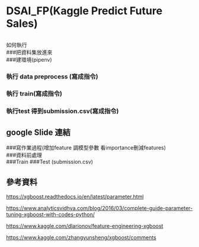 # DSAI_FP(Kaggle Predict Future Sales)  
##  
如何執行  
###把資料集放進來  
###建環境(pipenv)  
### 執行 data preprocess (寫成指令)  
### 執行 train(寫成指令)  
### 執行test 得到submission.csv(寫成指令)  

 
 
## google Slide 連結  
###寫作業過程(增加feature 調模型參數 看importance刪減features)  
###資料前處理  
###Train 
###Test (submission.csv)  
  


## 參考資料  

https://xgboost.readthedocs.io/en/latest/parameter.html

https://www.analyticsvidhya.com/blog/2016/03/complete-guide-parameter-tuning-xgboost-with-codes-python/

https://www.kaggle.com/dlarionov/feature-engineering-xgboost

https://www.kaggle.com/zhangyunsheng/xgboost/comments

